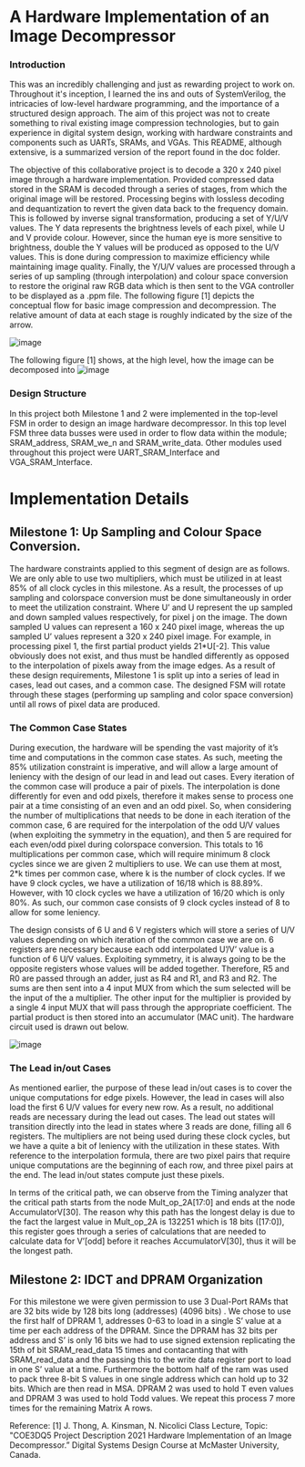 # A Hardware Implementation of an Image Decompressor

### Introduction
This was an incredibly challenging and just as rewarding project to work on. Throughout it's inception, I learned the ins and outs of SystemVerilog, the intricacies of low-level hardware programming, and the importance of a structured design approach. The aim of this project was not to create something to rival existing image compression technologies, but to gain experience in digital system design, working with hardware constraints and components such as UARTs, SRAMs, and VGAs.
This README, although extensive, is a summarized version of the report found in the doc folder. 

The objective of this collaborative project is to decode a 320 x 240 pixel image
through a hardware implementation. Provided compressed data stored in the SRAM is
decoded through a series of stages, from which the original image will be restored.
Processing begins with lossless decoding and dequantization to revert the given data back to
the frequency domain. This is followed by inverse signal transformation, producing a set of
Y/U/V values. The Y data represents the brightness levels of each pixel, while U and V
provide colour. However, since the human eye is more sensitive to brightness, double the Y
values will be produced as opposed to the U/V values. This is done during compression to
maximize efficiency while maintaining image quality. Finally, the Y/U/V values are
processed through a series of up sampling (through interpolation) and colour space
conversion to restore the original raw RGB data which is then sent to the VGA controller to
be displayed as a .ppm file. The following figure [1] depicts the conceptual flow for basic image compression and decompression. The relative
amount of data at each stage is roughly indicated by the size of the arrow.

![image](https://github.com/patep62/Image-Decompressor/assets/71285160/ae0061c6-de6e-4cf0-948a-378a043543f2)

The following figure [1] shows, at the high level, how the image can be decomposed into 
![image](https://github.com/patep62/Image-Decompressor/assets/71285160/d777d349-3e77-4089-affc-a15eabfda759)


### Design Structure

In this project both Milestone 1 and 2 were implemented in the top-level FSM in
order to design an image hardware decompressor. In this top level FSM three data busses
were used in order to flow data within the module; SRAM_address, SRAM_we_n and
SRAM_write_data. Other modules used throughout this project were
UART_SRAM_Interface and VGA_SRAM_Interface.

# Implementation Details
## Milestone 1: Up Sampling and Colour Space Conversion.
The hardware constraints applied to this segment of design are as follows. We are
only able to use two multipliers, which must be utilized in at least 85% of all clock cycles in
this milestone. As a result, the processes of up sampling and colorspace conversion must be
done simultaneously in order to meet the utilization constraint. Where U’ and U represent the
up sampled and down sampled values respectively, for pixel j on the image. The down
sampled U values can represent a 160 x 240 pixel image, whereas the up sampled U’ values
represent a 320 x 240 pixel image. For example, in processing pixel 1, the first partial
product yields 21*U[-2]. This value obviously does not exist, and thus must be handled
differently as opposed to the interpolation of pixels away from the image edges. As a result
of these design requirements, Milestone 1 is split up into a series of lead in cases, lead out
cases, and a common case. The designed FSM will rotate through these stages (performing
up sampling and color space conversion) until all rows of pixel data are produced.

### The Common Case States
During execution, the hardware will be spending the vast majority of it’s time and
computations in the common case states. As such, meeting the 85% utilization constraint is
imperative, and will allow a large amount of leniency with the design of our lead in and lead
out cases. Every iteration of the common case will produce a pair of pixels. The interpolation
is done differently for even and odd pixels, therefore it makes sense to process one pair at a
time consisting of an even and an odd pixel. So, when considering the number of
multiplications that needs to be done in each iteration of the common case, 6 are required for
the interpolation of the odd U/V values (when exploiting the symmetry in the equation), and
then 5 are required for each even/odd pixel during colorspace conversion. This totals to 16
multiplications per common case, which will require minimum 8 clock cycles since we are
given 2 multipliers to use. We can use them at most, 2*k times per common case, where k is
the number of clock cycles. If we have 9 clock cycles, we have a utilization of 16/18 which is
88.89%. However, with 10 clock cycles we have a utilization of 16/20 which is only 80%. As
such, our common case consists of 9 clock cycles instead of 8 to allow for some leniency.

The design consists of 6 U and 6 V registers which
will store a series of U/V values depending on which iteration of the common case we are on.
6 registers are necessary because each odd interpolated U’/V’ value is a function of 6 U/V
values. Exploiting symmetry, it is always going to be the opposite registers whose values will
be added together. Therefore, R5 and R0 are passed through an adder, just as R4 and R1, and
R3 and R2. The sums are then sent into a 4 input MUX from which the sum selected will be
the input of the a multiplier. The other input for the multiplier is provided by a single 4 input
MUX that will pass through the appropriate coefficient. The partial product is then stored
into an accumulator (MAC unit). The hardware circuit used is drawn out below.

![image](https://github.com/patep62/Image-Decompressor/assets/71285160/cdf5920a-d2a3-474e-b0e8-c5f31a082fda)

### The Lead in/out Cases

As mentioned earlier, the purpose of these lead in/out cases is to cover the unique
computations for edge pixels. However, the lead in cases will also load the first 6 U/V values
for every new row. As a result, no additional reads are necessary during the lead out cases.
The lead out states will transition directly into the lead in states where 3 reads are done,
filling all 6 registers. The multipliers are not being used during these clock cycles, but we
have a quite a bit of leniency with the utilization in these states. With reference to the
interpolation formula, there are two pixel pairs that require unique computations are the
beginning of each row, and three pixel pairs at the end. The lead in/out states compute just
these pixels.

In terms of the critical path, we can observe from the Timing analyzer that the critical path
starts from the node Mult_op_2A[17:0] and ends at the node AccumulatorV[30]. The reason
why this path has the longest delay is due to the fact the largest value in Mult_op_2A is
132251 which is 18 bits ([17:0]), this register goes through a series of calculations that are
needed to calculate data for V’[odd] before it reaches AccumulatorV[30], thus it will be the
longest path.

## Milestone 2: IDCT and DPRAM Organization

For this milestone we were given permission to use 3 Dual-Port RAMs that are 32 bits wide
by 128 bits long (addresses) (4096 bits) . We chose to use the first half of DPRAM 1,
addresses 0-63 to load in a single S’ value at a time per each address of the DPRAM. Since
the DPRAM has 32 bits per address and S’ is only 16 bits we had to use signed extension
replicating the 15th of bit SRAM_read_data 15 times and contacanting that with
SRAM_read_data and the passing this to the write data register port to load in one S’ value
at a time. Furthermore the bottom half of the ram was used to pack three 8-bit S values in one
single address which can hold up to 32 bits. Which are then read in MSA. DPRAM 2 was
used to hold T even values and DPRAM 3 was used to hold Todd values. We repeat this
process 7 more times for the remaining Matrix A rows.


Reference:
[1]  J. Thong, A. Kinsman, N. Nicolici Class Lecture, Topic: "COE3DQ5 Project Description 2021
Hardware Implementation of an Image Decompressor.” Digital Systems Design Course at McMaster University, Canada.


